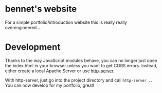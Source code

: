 # bennet's website

For a simple portfolio/introduction website this is really really overengineered...

# Development

Thanks to the way JavaScript modules behave, you can no longer just open the index.html in your browser unless you want to get CORS errors.
Instead, either create a local Apache Server or use [http-server](https://www.npmjs.com/package/http-server).

With http-server, just go into the project directory and call `http-server .`. You can now develop for my portfolio, great!
